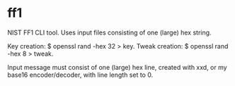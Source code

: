 # ff1
NIST FF1 CLI tool. Uses input files consisting of one (large) hex string.

Key creation: $ openssl rand -hex 32 > key.
Tweak creation: $ openssl rand -hex 8 > tweak.

Input message must consist of one (large) hex line, created with xxd,
or my base16 encoder/decoder, with line length set to 0.

